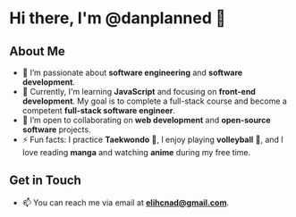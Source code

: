 # Hi there, I'm @danplanned 👋

## About Me
- 👀 I’m passionate about **software engineering** and **software development**.
- 🌱 Currently, I'm learning **JavaScript** and focusing on **front-end development**. My goal is to complete a full-stack course and become a competent **full-stack software engineer**.
- 💞️ I’m open to collaborating on **web development** and **open-source software** projects.
- ⚡ Fun facts: I practice **Taekwondo** 🥋, I enjoy playing **volleyball** 🏐, and I love reading **manga** and watching **anime** during my free time.

## Get in Touch
- 📫 You can reach me via email at **elihcnad@gmail.com**.
